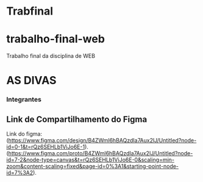 # Trabfinal
# trabalho-final-web
Trabalho final da disciplina de WEB
# AS DIVAS

### Integrantes
[comment]: <> (Antônio Marcos Alves Pereira      - https://github.com/toin06
               Clara Eduarda Bahia Franco        - https://github.com/clarinha05
               Lindha Emanuelly Almeida Santiago - https://github.com/lindinha7
               Lorrany Fábia Santos              - https://github.com/lorranyf
               Samilly Rayara Vilela Dias        - https://github.com/SamilllY02)

## Link de Compartilhamento do Figma
Link do figma: (https://www.figma.com/design/B4ZWml6hBAQzdIa7Aux2lJ/Untitled?node-id=0-1&t=rQz6SEHLb1ViJo6E-1).
(https://www.figma.com/proto/B4ZWml6hBAQzdIa7Aux2lJ/Untitled?node-id=7-2&node-type=canvas&t=rQz6SEHLb1ViJo6E-0&scaling=min-zoom&content-scaling=fixed&page-id=0%3A1&starting-point-node-id=7%3A2).